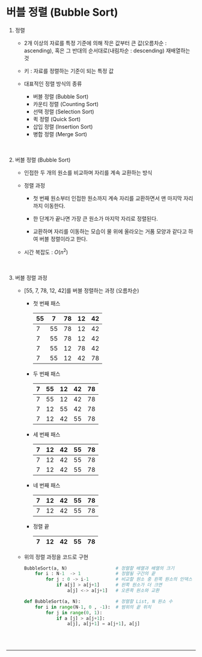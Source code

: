 # 버블 정렬 (Bubble Sort)

1. 정렬
    - 2개 이상의 자료를 특정 기준에 의해 작은 값부터 큰 값(오름차순 : ascending), 혹은 그 반대의 순서대로(내림차순 : descending) 재배열하는 것<br>

    - 키 : 자료를 정렬하는 기준이 되는 특정 값
    - 대표적인 정렬 방식의 종류
        - 버블 정렬 (Bubble Sort)
        - 카운티 정렬 (Counting Sort)
        - 선택 정렬 (Selection Sort)
        - 퀵 정렬 (Quick Sort)
        - 삽입 정렬 (Insertion Sort)
        - 병합 정렬 (Merge Sort)
<br><br><br>

2. 버블 정렬 (Bubble Sort)
    - 인접한 두 개의 원소를 비교하며 자리를 계속 교환하는 방식<br>

    - 정렬 과정
        - 첫 번째 원소부터 인접한 원소까지 계속 자리를 교환하면서 맨 마지막 자리까지 이동한다.<br>

        - 한 단계가 끝나면 가장 큰 원소가 마지막 자리로 정렬된다.
        - 교환하며 자리를 이동하는 모습이 물 위에 올라오는 거품 모양과 같다고 하여 버블 정렬이라고 한다.
    - 시간 복잡도 : $O(n^2)$
<br><br><br>

3. 버블 정렬 과정
    - [55, 7, 78, 12, 42]를 버블 정렬하는 과정 (오름차순)
        - 첫 번째 패스
        
            | 55 | 7 | 78 | 12 | 42 |
            | --- | --- | --- | --- | --- |
            | 7 | 55 | 78 | 12 | 42 |
            | 7 | 55 | 78 | 12 | 42 |
            | 7 | 55 | 12 | 78 | 42 |
            | 7 | 55 | 12 | 42 | 78 |
        - 두 번째 패스
        
            | 7 | 55 | 12 | 42 | 78 |
            | --- | --- | --- | --- | --- |
            | 7 | 55 | 12 | 42 | 78 |
            | 7 | 12 | 55 | 42 | 78 |
            | 7 | 12 | 42 | 55 | 78 |
        - 세 번째 패스
        
            | 7 | 12 | 42 | 55 | 78 |
            | --- | --- | --- | --- | --- |
            | 7 | 12 | 42 | 55 | 78 |
            | 7 | 12 | 42 | 55 | 78 |
        - 네 번째 패스
        
            | 7 | 12 | 42 | 55 | 78 |
            | --- | --- | --- | --- | --- |
            | 7 | 12 | 42 | 55 | 78 |
        - 정렬 끝
        
            | 7 | 12 | 42 | 55 | 78 |
            | --- | --- | --- | --- | --- |
    - 위의 정렬 과정을 코드로 구현
        
        ```python
        BubbleSort(a, N)                  # 정렬할 배열과 배열의 크기
            for i : N-1  -> 1             # 정렬될 구간의 끝
                for j : 0 -> i-1          # 비교할 원소 중 왼쪽 원소의 인덱스
                    if a[j] > a[j+1]      # 왼쪽 원소가 더 크면
                        a[j] <-> a[j+1]   # 오른쪽 원소와 교환
        ```
        
        ```python
        def BubbleSort(a, N):             # 정렬할 List, N 원소 수
            for i in range(N-1, 0 , -1):  # 범위의 끝 위치
                for j in range(0, 1):
                    if a [j] > a[j+1]:
                        a[j], a[j+1] = a[j+1], a[j]
        ```
<br><br>        

---
